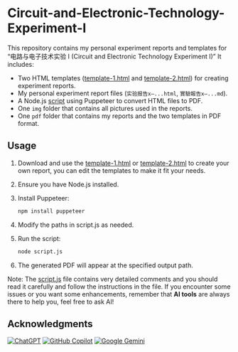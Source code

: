 # Circuit-and-Electronic-Technology-Experiment-I

This repository contains my personal experiment reports and templates for “电路与电子技术实验 I (Circuit and Electronic Technology Experiment I)” It includes:

- Two HTML templates ([template-1.html](./template-1.html) and [template-2.html](./template-2.html)) for creating experiment reports.
- My personal experiment report files (`实验报告x—...html`, `實驗報告x—...md`).
- A Node.js [script](./script.js) using Puppeteer to convert HTML files to PDF.
- One `img` folder that contains all pictures used in the reports.
- One `pdf` folder that contains my reports and the two templates in PDF format.

## Usage

1. Download and use the [template-1.html](./template-1.html) or [template-2.html](./template-2.html) to create your own report, you can edit the templates to make it fit your needs.
2. Ensure you have Node.js installed.  
3. Install Puppeteer:  

   ```bash
   npm install puppeteer
   ```

4. Modify the paths in script.js as needed.
5. Run the script:

   ```bash
   node script.js
   ```

6. The generated PDF will appear at the specified output path.

Note: The [script.js](./script.js) file contains very detailed comments and you should read it carefully and follow the instructions in the file. If you encounter some issues or you want some enhancements, remember that **AI tools** are always there to help you, feel free to ask AI!

## Acknowledgments

[![ChatGPT](https://img.shields.io/badge/ChatGPT-00A67E?style=for-the-badge&logo=openai&logoColor=white)](https://chatgpt.com/)
[![GitHub Copilot](https://img.shields.io/badge/GitHub_Copilot-000000?style=for-the-badge&logo=github&logoColor=white)](https://github.com/copilot)
[![Google Gemini](https://img.shields.io/badge/Google_Gemini-4285F4?style=for-the-badge&logo=google&logoColor=white)](https://gemini.google.com/app)
